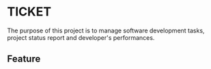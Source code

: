 TICKET 
======================

The purpose of this project is to manage software development tasks, project status report and developer's performances.

Feature
----------
